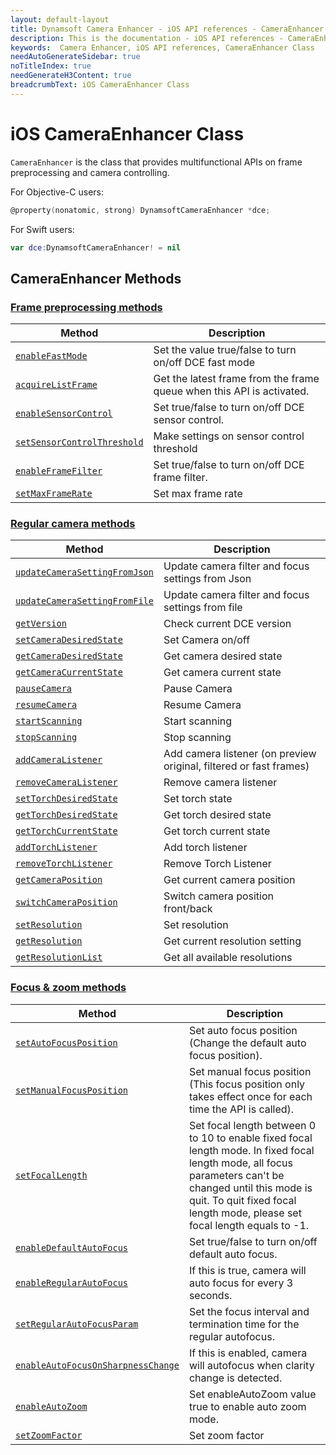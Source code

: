 ```yaml
---
layout: default-layout
title: Dynamsoft Camera Enhancer - iOS API references - CameraEnhancer Class
description: This is the documentation - iOS API references - CameraEnhancer Class page of Dynamsoft Camera Enhancer.
keywords:  Camera Enhancer, iOS API references, CameraEnhancer Class
needAutoGenerateSidebar: true
noTitleIndex: true
needGenerateH3Content: true
breadcrumbText: iOS CameraEnhancer Class
---
```


# iOS CameraEnhancer Class

`CameraEnhancer` is the class that provides multifunctional APIs on frame preprocessing and camera controlling.

For Objective-C users:

```objectivec
@property(nonatomic, strong) DynamsoftCameraEnhancer *dce;
```

For Swift users:

```swift
var dce:DynamsoftCameraEnhancer! = nil
```

## CameraEnhancer Methods

### [Frame preprocessing methods]({{site.ios-api}}preprocess.html)

| Method | Description |
|-----------------|---------------|
| [`enableFastMode`]({{site.ios-api}}preprocess.html#enablefastmode) | Set the value true/false to turn on/off DCE fast mode |
| [`acquireListFrame`]({{site.ios-api}}preprocess.html#acquirelistframe) | Get the latest frame from the frame queue when this API is activated. |
| [`enableSensorControl`]({{site.ios-api}}preprocess.html#enablesensorcontrol) | Set true/false to turn on/off DCE sensor control. |
|[`setSensorControlThreshold`]({{site.ios-api}}preprocess.html#setsensorcontrolthreshold)| Make settings on sensor control threshold |
| [`enableFrameFilter`]({{site.ios-api}}preprocess.html#enableframefilter) | Set true/false to turn on/off DCE frame filter. |
| [`setMaxFrameRate`]({{site.ios-api}}preprocess.html#setmaxframerate) | Set max frame rate |

### [Regular camera methods]({{site.ios-api}}camera.html)

| Method | Description |
|-----------------|---------------|
| [`updateCameraSettingFromJson`]({{site.ios-api}}camera.html#updatecamerasettingfromjson) | Update camera filter and focus settings from Json |
| [`updateCameraSettingFromFile`]({{site.ios-api}}camera.html#updatecamerasettingfromfile) | Update camera filter and focus settings from file |
| [`getVersion`]({{site.ios-api}}camera.html#getversion) | Check current DCE version |
| [`setCameraDesiredState`]({{site.ios-api}}camera.html#camera-state) | Set Camera on/off |
| [`getCameraDesiredState`]({{site.ios-api}}camera.html#camera-state) | Get camera desired state |
| [`getCameraCurrentState`]({{site.ios-api}}camera.html#camera-state) | Get camera current state |
| [`pauseCamera`]({{site.ios-api}}camera.html#pausecamera-and-resumecamera) | Pause Camera |
| [`resumeCamera`]({{site.ios-api}}camera.html#pausecamera-and-resumecamera) | Resume Camera |
| [`startScanning`]({{site.ios-api}}camera.html#stopscanning-and-startscanning) | Start scanning |
| [`stopScanning`]({{site.ios-api}}camera.html#stopscanning-and-startscanning) | Stop scanning |
| [`addCameraListener`]({{site.ios-api}}camera.html#addcameralistener) | Add camera listener (on preview original, filtered or fast frames) |
| [`removeCameraListener`]({{site.ios-api}}camera.html#addcameralistener) | Remove camera listener |
| [`setTorchDesiredState`]({{site.ios-api}}camera.html#torch-state) | Set torch state |
| [`getTorchDesiredState`]({{site.ios-api}}camera.html#torch-state) | Get torch desired state |
| [`getTorchCurrentState`]({{site.ios-api}}camera.html#torch-state) | Get torch current state |
| [`addTorchListener`]({{site.ios-api}}camera.html#addtorchlistener) | Add torch listener |
| [`removeTorchListener`]({{site.ios-api}}camera.html#addtorchlistener) | Remove Torch Listener |
| [`getCameraPosition`]({{site.ios-api}}camera.html#camera-position) | Get current camera position |
| [`switchCameraPosition`]({{site.ios-api}}camera.html#camera-position) | Switch camera position front/back |
| [`setResolution`]({{site.ios-api}}camera.html#resolution-settings) | Set resolution |
| [`getResolution`]({{site.ios-api}}camera.html#resolution-settings) | Get current resolution setting |
| [`getResolutionList`]({{site.ios-api}}camera.html#resolution-settings) | Get all available resolutions |

### [Focus & zoom methods]({{site.ios-api}}zoom-focus.html)

| Method | Description |
|-----------------|---------------|
| [`setAutoFocusPosition`]({{site.ios-api}}zoom-focus.html#setautofocusposition) | Set auto focus position (Change the default auto focus position). |
| [`setManualFocusPosition`]({{site.ios-api}}zoom-focus.html#setmanualfocusposition) | Set manual focus position (This focus position only takes effect once for each time the API is called). |
| [`setFocalLength`]({{site.ios-api}}zoom-focus.html#setfocallength) | Set focal length between 0 to 10 to enable fixed focal length mode. In fixed focal length mode, all focus parameters can't be changed until this mode is quit. To quit fixed focal length mode, please set focal length equals to -1. |
| [`enableDefaultAutoFocus`]({{site.ios-api}}zoom-focus.html#enabledefaultautofocus) | Set true/false to turn on/off default auto focus. |
| [`enableRegularAutoFocus`]({{site.ios-api}}zoom-focus.html#enableregularautofocus) | If this is true, camera will auto focus for every 3 seconds. |
| [`setRegularAutoFocusParam`]({{site.ios-api}}zoom-focus.html#setregularautofocusparam) | Set the focus interval and termination time for the regular autofocus. |
| [`enableAutoFocusOnSharpnessChange`]({{site.ios-api}}zoom-focus.html#enableautofocusonsharpnesschange) | If this is enabled, camera will autofocus when clarity change is detected. |
| [`enableAutoZoom`]({{site.ios-api}}zoom-focus.html#enableautozoom) | Set enableAutoZoom value true to enable auto zoom mode. |
| [`setZoomFactor`]({{site.ios-api}}zoom-focus.html#setzoomfactor) | Set zoom factor |
